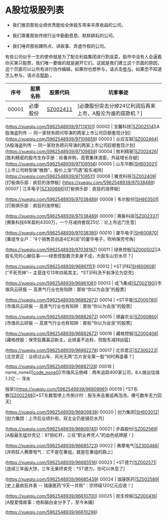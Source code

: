 
# A股垃圾股列表
- 我们推崇那些业绩优秀能给全体股东带来丰厚收益的公司。

- 我们尊重那些传统行业中勤勤恳恳、默默耕耘的公司。

- 我们唾弃那些蹭热点、讲故事、弄虚作假的公司。

有些公司似乎一生的使命就是为了配合利益集团进行割韭菜，股市中没有人会逼着你买某只股票，我们唯一要做的就是避开它们。这就是我们建立这个页面的原因，这个页面可以让所有进行协作编辑，如果你也想参与，请点击[参与](https://github.com/ShotDown123/TrashStock/edit/master/index.md)。如果您不知道怎么参与，请点击[帮助](https://github.com/ShotDown123/helper/blob/master/index.md) 。

序号 | 股票名称 | 股票代码 | 坑爹事迹
----- | ----- | ----- | -----
00001 | 必康股份|[SZ002411](https://xueqiu.com/S/SZ002411)|[必康股份突击分掉24亿利润后再来上市，A股沦为谁的提款机？]
(https://xueqiu.com/5962548939/97174101)
00002 | 宝馨科技|[SZ002514](https://xueqiu.com/S/SZ002514)|[A股海盗列传 -- 同一家财务顾问导演的两家上市公司巨额套现计划]
(https://xueqiu.com/5962548939/97109859)
00003 | 众应互联|[SZ002464](https://xueqiu.com/S/SZ002464)|[A股海盗列传 -- 同一家财务顾问导演的两家上市公司巨额套现计划]
(https://xueqiu.com/5962548939/97109859)
00004 | 胜利精密|[SZ002426](https://xueqiu.com/S/SZ002426)|[胜利精密的股市生存手册：轮番并购，高管集体泄密，外延增长存疑]
(https://xueqiu.com/5962548939/97109556)
00005 | 山东华鹏|[SH603021](https://xueqiu.com/S/SH603021)|[上市公司转型做“微商”，股价上涨“巧遇”股东减持]
(https://xueqiu.com/5962548939/97109511)
00006 | 雅克科技|[SZ002409](https://xueqiu.com/S/SZ002409)|[打板俱乐部：疯狂的涨停板]
(https://xueqiu.com/5962548939/97038489)
00007 | 江丰电子|[SZ300666](https://xueqiu.com/S/SZ300666)|[打板俱乐部：疯狂的涨停板]

(https://xueqiu.com/5962548939/97038489)
00008 | 韦尔股份|[SH603501](https://xueqiu.com/S/SH603501)|[打板俱乐部：疯狂的涨停板]

(https://xueqiu.com/5962548939/97038489)
00009 | 赛象科技|[SZ002337](https://xueqiu.com/S/SZ002337)|[赛象科技6年盈利4300万，一个月减持套现25亿：论上市这门生意]

(https://xueqiu.com/5962548939/97038385)
00010 | 厦华电子|[SH600870](https://xueqiu.com/S/SH600870)|[重组专业户：“4个销售员创造4亿利润”的厦华电子，吹响保壳号角]

(https://xueqiu.com/5962548939/97038167)
00011 | 绿景控股|[SZ000502](https://xueqiu.com/S/SZ000502)|[A股名壳的心酸往事——绿景控股数次卖身不成，大股东山穷水尽？]

(https://xueqiu.com/5962548939/96961151)
00012 | *ST沪科|[SH600608](https://xueqiu.com/S/SH600608)|[“不死壳神”-- 主营连亏13年四易其主，*ST沪科洗干剥净沦为空壳]

(https://xueqiu.com/5962548939/96961081)
00013 | 成飞集成|[SZ002190](https://xueqiu.com/S/SZ002190)|[市值风云研报 -- 高景气行业也有陷阱：那些“你以为会涨”的股票]

(https://xueqiu.com/5962548939/96882672)
00014 | *ST平能|[SZ000780](https://xueqiu.com/S/SZ000780)|[市值风云研报 -- 高景气行业也有陷阱：那些“你以为会涨”的股票]

(https://xueqiu.com/5962548939/96882672)
00015 | 顺鑫农业|[SZ000860](https://xueqiu.com/S/SZ000860)|[市值风云研报 -- 高景气行业也有陷阱：那些“你以为会涨”的股票]

(https://xueqiu.com/5962548939/96882672)
00016 | 藏格控股|[SZ000408](https://xueqiu.com/S/SZ000408)|[藏格控股：保壳狂魔喜迎新主，业绩虽不达标，但股东减持凶猛]

(https://xueqiu.com/5962548939/96882278)
00017 | 北京君正|[SZ300223](https://xueqiu.com/S/SZ300223)|[北京君正：业绩过山车、风光无两“芯片安全第一股”何时再逢春？]

(https://xueqiu.com/5962548939/96882128)
00018 | name_none0|[code_none0](https://xueqiu.com/S/code_none0)|[市值风云杨峰：两年追踪400家公司，8人做出估值1.2亿 -- 浑水

独家](https://xueqiu.com/5962548939/96809961)
00019 | *ST东数|[SZ002248](https://xueqiu.com/S/SZ002248)|[*ST东数暂停上市倒计时：股东夹击重组再泡汤，爆亏数年无力回天]

(https://xueqiu.com/5962548939/96809838)
00020 | 创力集团|[SH603012](https://xueqiu.com/S/SH603012)|[创力集团：上市后业绩扑街，双主业仍是镜花水月]

(https://xueqiu.com/5962548939/96809745)
00021 | 步森股份|[SZ002569](https://xueqiu.com/S/SZ002569)|[A股最生猛炒壳记：97倍杠杆，三任“职业养壳人”的血色纸牌屋！]

(https://xueqiu.com/5962548939/96685723)
00022 | 赛摩电气|[SZ300466](https://xueqiu.com/S/SZ300466)|[并购狂人赛摩电气：它不是在重组，就是在重组的路上]

(https://xueqiu.com/5962548939/96685516)
00023 | *ST德力|[SZ002571](https://xueqiu.com/S/SZ002571)|[连续三年画大饼，三年无果终卖壳：*ST德力，你可以休息了]

(https://xueqiu.com/5962548939/96685439)
00024 | 瑞康医药|[SZ002589](https://xueqiu.com/S/SZ002589)|[史上最疯狂并表 -- 瑞康医药“9天一并购”：宗师级120亿元应收！]

(https://xueqiu.com/5962548939/96610700)
00025 | 民生控股|[SZ000416](https://xueqiu.com/S/SZ000416)|[A股爱情故事：他和脑白金分手了，至今未婚]

(https://xueqiu.com/5962548939/96610296)
